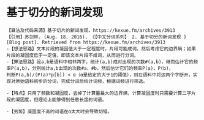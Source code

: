 # **基于切分的新词发现**
	【算法及代码来源】基于切片的新词发现，https://kexue.fm/archives/3913
	【引用】苏剑林. (Aug. 18, 2016). 《【中文分词系列】 2. 基于切分的新词发现 》[Blog post]. Retrieved from https://kexue.fm/archives/3913
	-【想法思路】文本片段的凝固值大于一定程度时，片段可能成词，然后考虑它的边界熵；如果片段的凝固度低于一定值，即该文本片段不成词，从而进行分词。
	-【算法思路】设a,b是语料中相邻两字，统计(a,b)成对出现的次数#(a,b)，继而估计它的频率P(a,b)，分别统计a,b出现的次数#a，#b，然后估计它们的频率P(a)，P(b)，
	判断P(a,b)/(P(a)*p[b]) < α（α是给定的大于1的阈值），则在语料中将这两个字断开，实现对原始语料初步的分词，完成分词后统计词频，根据词频进行筛选。
	
	-【特点】只用了频数和凝固度，去掉了计算量最大的边界熵，计算凝固度时只需要计算二字片段的凝固度，但理论上能够得到任意长度的词语。
	
	-【劣势】凝固度不高的词语在α太大时会导致切错。
	